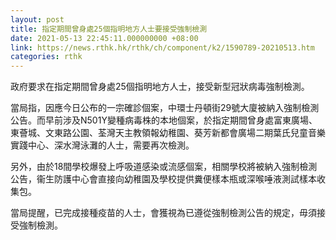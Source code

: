 ```yaml
---
layout: post
title: 指定期間曾身處25個指明地方人士要接受強制檢測
date: 2021-05-13 22:45:11.000000000 +08:00
link: https://news.rthk.hk/rthk/ch/component/k2/1590789-20210513.htm
categories: rthk
---
```


政府要求在指定期間曾身處25個指明地方人士，接受新型冠狀病毒強制檢測。

當局指，因應今日公布的一宗確診個案，中環士丹頓街29號大廈被納入強制檢測公告。而早前涉及N501Y變種病毒株的本地個案，於指定期間曾身處富東廣場、東薈城、文東路公園、荃灣天主教領報幼稚園、葵芳新都會廣場二期葉氏兒童音樂實踐中心、深水灣泳灘的人士，需要再次檢測。

另外，由於18間學校爆發上呼吸道感染或流感個案，相關學校將被納入強制檢測公告，衞生防護中心會直接向幼稚園及學校提供糞便樣本瓶或深喉唾液測試樣本收集包。

當局提醒，已完成接種疫苗的人士，會獲視為已遵從強制檢測公告的規定，毋須接受強制檢測。
